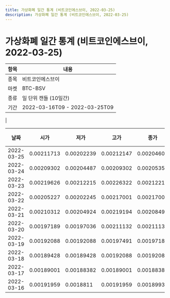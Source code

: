```yaml
---
title: 가상화폐 일간 통계 (비트코인에스브이, 2022-03-25)
description: 가상화폐 일간 통계 (비트코인에스브이, 2022-03-25)
---
```


가상화폐 일간 통계 (비트코인에스브이, 2022-03-25)
===

|항목|내용|
|--|--|
|종목|비트코인에스브이|
|마켓|BTC-BSV|
|종류|일 단위 캔들 (10일간)|
|기간|2022-03-16T09 - 2022-03-25T09
|

|날짜|시가|저가|고가|종가|비고|
|--|--|--|--|--|--|
|2022-03-25|0.00211713|0.00202239|0.00212147|0.00204607|    |
|2022-03-24|0.00209302|0.00204487|0.00209302|0.00205351|    |
|2022-03-23|0.00219626|0.00212215|0.00226322|0.00212215|    |
|2022-03-22|0.00205227|0.00202245|0.00217001|0.00217001|    |
|2022-03-21|0.00210312|0.00204924|0.00219194|0.00208491|    |
|2022-03-20|0.00197189|0.00197036|0.00211132|0.00211132|    |
|2022-03-19|0.00192088|0.00192088|0.00197491|0.00197189|    |
|2022-03-18|0.00189428|0.00189428|0.00192088|0.00192088|    |
|2022-03-17|0.00189001|0.00188382|0.00189001|0.00188382|    |
|2022-03-16|0.00191959|0.0018811|0.00191959|0.00189937|    |
